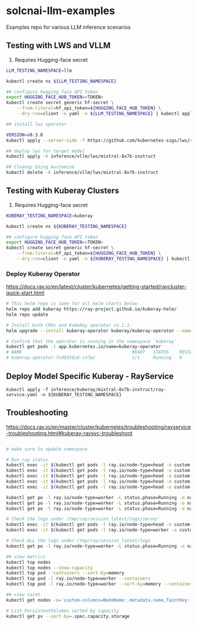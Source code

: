 # solcnai-llm-examples
Examples repo for various LLM inference scenarios

## Testing with LWS and VLLM

1. Requires Hugging-face secret

```bash
LLM_TESTING_NAMESPACE=llm

kubectl create ns ${LLM_TESTING_NAMESPACE}

## configure hugging face API token
export HUGGING_FACE_HUB_TOKEN=<TOKEN>
kubectl create secret generic hf-secret \
    --from-literal=hf_api_token=${HUGGING_FACE_HUB_TOKEN} \
    --dry-run=client -o yaml -n ${LLM_TESTING_NAMESPACE} | kubectl apply -f -
```


```bash
## install lws operator

VERSION=v0.3.0
kubectl apply --server-side -f https://github.com/kubernetes-sigs/lws/releases/download/$VERSION/manifests.yaml

## deploy lws for target model
kubectl apply -k inference/vllm/lws/mixtral-8x7b-instruct

```

```bash
## Cleanup Using kustomize
kubectl delete -k inference/vllm/lws/mixtral-8x7b-instruct
```

## Testing with Kuberay Clusters

1. Requires Hugging-face secret

```bash
KUBERAY_TESTING_NAMESPACE=kuberay

kubectl create ns ${KUBERAY_TESTING_NAMESPACE}

## configure hugging face API token
export HUGGING_FACE_HUB_TOKEN=<TOKEN>
kubectl create secret generic hf-secret \
    --from-literal=hf_api_token=${HUGGING_FACE_HUB_TOKEN} \
    --dry-run=client -o yaml -n ${KUBERAY_TESTING_NAMESPACE} | kubectl apply -f -
```

### Deploy Kuberay Operator

https://docs.ray.io/en/latest/cluster/kubernetes/getting-started/raycluster-quick-start.html

```bash
# This helm repo is same for all helm charts below
helm repo add kuberay https://ray-project.github.io/kuberay-helm/
helm repo update

# Install both CRDs and KubeRay operator v1.1.1.
helm upgrade --install kuberay-operator kuberay/kuberay-operator --namespace kuberay --create-namespace --version 1.1.1

# Confirm that the operator is running in the namespace `kuberay`
kubectl get pods -l app.kubernetes.io/name=kuberay-operator
# NAME                                          READY   STATUS    RESTARTS     AGE
# kuberay-operator-fcd9556c6-cn7pc              1/1     Running   0            4m28s

```

## Deploy Model Specific Kuberay - RayService

`kubectl apply -f inference/kuberay/mixtral-8x7b-instruct/ray-service.yaml -n ${KUBERAY_TESTING_NAMESPACE}`

## Troubleshooting

https://docs.ray.io/en/master/cluster/kubernetes/troubleshooting/rayservice-troubleshooting.html#kuberay-raysvc-troubleshoot

```bash

# make sure to update namespace

# Run ray status
kubectl exec -it $(kubectl get pods -l ray.io/node-type=head -o custom-columns=POD:metadata.name --no-headers) -- ray status
kubectl exec -it $(kubectl get pods -l ray.io/node-type=head -o custom-columns=POD:metadata.name --no-headers) -- ray summary actors
kubectl exec -it $(kubectl get pods -l ray.io/node-type=head -o custom-columns=POD:metadata.name --no-headers) -- serve status
kubectl exec -it $(kubectl get pods -l ray.io/node-type=head -o custom-columns=POD:metadata.name --no-headers) -- ray summary actors
kubectl exec -it $(kubectl get pods -l ray.io/node-type=head -o custom-columns=POD:metadata.name --no-headers) -- ray list placement-groups --detail

kubectl get po -l ray.io/node-type=worker -L status.phase=Running -o name | cut -d/ -f2 | xargs -I {} kubectl exec -t {} -- ray status
kubectl get po -l ray.io/node-type=worker -L status.phase=Running -o name | cut -d/ -f2 | xargs -I {} kubectl exec -t {} -- ray summary actors
kubectl get po -l ray.io/node-type=worker -L status.phase=Running -o name | cut -d/ -f2 | xargs -I {} kubectl exec -t {} -- serve status

# Check the logs under /tmp/ray/session_latest/logs/serve/
kubectl exec -it $(kubectl get pods -l ray.io/node-type=head -o custom-columns=POD:metadata.name --no-headers) -- bash
kubectl exec -it $(kubectl get pods -l ray.io/node-type=worker -o custom-columns=POD:metadata.name --no-headers) -- bash

# Check ALL the logs under /tmp/ray/session_latest/logs
kubectl get po -l ray.io/node-type=worker -L status.phase=Running -o name | cut -d/ -f2 | xargs -I {} kubectl exec -t {} -- ls /tmp/ray/session_latest/logs

## view metrics
kubectl top nodes
kubectl top nodes --show-capacity
kubectl top pod --containers --sort-by=memory
kubectl top pod -l ray.io/node-type=worker --containers 
kubectl top pod -l ray.io/node-type=worker --sort-by=memory --containers 

## view taint
kubectl get nodes -o='custom-columns=NodeName:.metadata.name,TaintKey:.spec.taints[*].key,TaintValue:.spec.taints[*].value,TaintEffect:.spec.taints[*].effect'

# List PersistentVolumes sorted by capacity
kubectl get pv --sort-by=.spec.capacity.storage
```